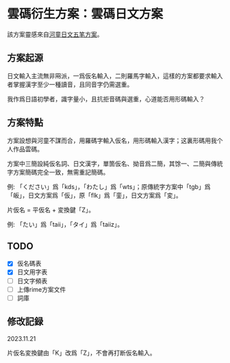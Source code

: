# 雲碼衍生方案：雲碼日文方案

該方案靈感來自[河童日文五笔方案](https://github.com/zerobikappa/rime-kappajp86)。

## 方案起源

日文輸入主流無非㒳派，一爲仮名輸入，二則羅馬字輸入，這樣的方案都要求輸入者掌握漢字至少一種讀音，且同音字仍需選重。

我作爲日語初學者，識字量小，且抗拒音碼與選重，心道能否用形碼輸入？

## 方案特點

方案設想與河童不謀而合，用羅碼字輸入仮名，用形碼輸入漢字；这裏形碼用我个人作品雲碼。

方案中三簡設純仮名詞、日文漢字，單箇仮名、拗音爲二簡，其馀一、二簡與傳統字方案簡碼完全一致，無需重記簡碼。

例: 「ください」爲「kds」，「わたし」爲「wts」；原傳統字方案中「tgb」爲「皈」，日文方案爲「仮」，原「flk」爲「銮」，日文方案爲「変」。

片仮名 = 平仮名 + 変換鍵「Z」。

例: 「たい」爲「taii」，「タイ」爲「taiiz」。

## TODO

- [x] 仮名碼表
- [x] 日文用字表
- [ ] 日文字頻表
- [ ] 上傳rime方案文件
- [ ] 詞庫

## 修改記録

2023.11.21

片仮名変換鍵由「K」改爲「Z」，不會再打断仮名輸入。
